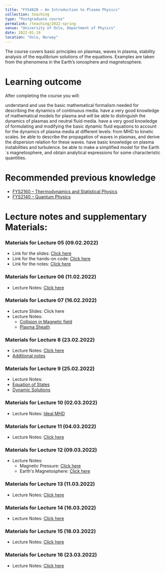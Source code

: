 ```yaml
---
title: "FYS4620 – An Introduction to Plasma Physics"
collection: teaching
type: "Postgraduate course"
permalink: /teaching/2022-spring
venue: "University of Oslo, Department of Physics"
date: 2022-01-19
location: "Oslo, Norway"
---
```


The course covers basic principles on plasmas, waves in plasma, stability analysis of the equilibrium solutions of the equations. Examples are taken from the phenomena in the Earth’s ionosphere and magnetosphere.

Learning outcome
=======
After completing the course you will:

understand and use the basic mathematical formalism needed for describing the dynamics of continuous media.
have a very good knowledge of mathematical models for plasma and will be able to distinguish the dynamics of plasmas and neutral fluid media.
have a very good knowledge of formulating and modifying the basic dynamic fluid equations to account for the dynamics of plasma media at different levels: from MHD to kinetic scales.
be able to describe the propagation of waves in plasmas, and derive the dispersion relation for these waves.
have basic knowledge on plasma instabilities and turbulence.
be able to make a simplified model for the Earth´s magnetosphere, and obtain analytical expressions for some characteristic quantities.

Recommended previous knowledge
======
* [FYS2160 – Thermodynamics and Statistical Physics](https://www.uio.no/studier/emner/matnat/fys/FYS2160/index-eng.html)
* [FYS2140 – Quantum Physics](https://www.uio.no/studier/emner/matnat/fys/FYS2140/index-eng.html)

Lecture notes and supplementary Materials:
======
### Materials for Lecture 05 (09.02.2022)
* Link for the slides: [Click here](/files/teaching/Lec05_slides.pdf)
* Link for the hands-on code: [Click here](/files/teaching/debye_shielding.py)
* Link for the notes: [Click here](/files/teaching/Lec05_notes.pdf)

### Materials for Lecture 06 (11.02.2022)
* Lecture Notes: [Click here](/files/teaching/Lec06_notes.pdf)

### Materials for Lecture 07 (16.02.2022)
* Lecture Slides: Click here
* Lecture Notes: 
  * [Collision in Magnetic field](/files/teaching/Lec07a_notes.pdf)
  * [Plasma Sheath](/files/teaching/Lec07b_notes.pdf)

### Materials for Lecture 8 (23.02.2022)
* Lecture Notes: [Click here](/files/teaching/Lec08_notes.pdf)
* [Additional notes](/files/teaching/Lec08b_notes.pdf)

### Materials for Lecture 9 (25.02.2022)
* Lecture Notes: 
 * [Equation of States](/files/teaching/Lec08b_notes.pdf)
 * [Dynamic Solutions](/files/teaching/Lec09_notes.pdf)

### Materials for Lecture 10 (02.03.2022)
* Lecture Notes: [Ideal MHD](/files/teaching/LEC10.pdf)

### Materials for Lecture 11 (04.03.2022)
* Lecture Notes: [Click here](/files/teaching/LEC11.pdf)

### Materials for Lecture 12 (09.03.2022)
* Lecture Notes:
  * Magnetic Pressure: [Click here](/files/teaching/LEC12a.pdf)
  * Earth's Magnetosphere: [Click here](/files/teaching/LEC12B.pdf)

### Materials for Lecture 13 (11.03.2022)
* Lecture Notes: [Click here](/files/teaching/LEC13.pdf)

### Materials for Lecture 14 (16.03.2022)
* Lecture Notes: [Click here](/files/teaching/LEC14.pdf)

### Materials for Lecture 15 (18.03.2022)
* Lecture Notes: [Click here](/files/teaching/LEC15.pdf)

### Materials for Lecture 16 (23.03.2022)
* Lecture Notes: [Click here](/files/teaching/LEC-16.pdf)
